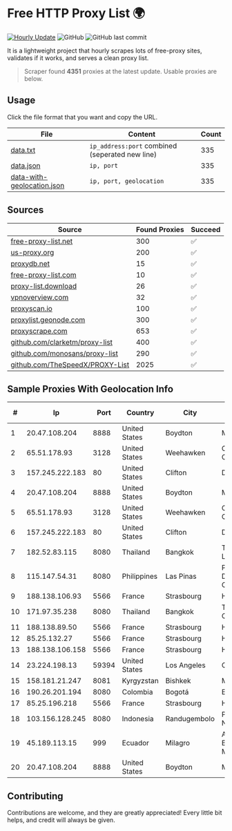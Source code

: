
# Free HTTP Proxy List 🌍

[![Hourly Update](https://github.com/mertguvencli/http-proxy-list/actions/workflows/main.yml/badge.svg?branch=main)](https://github.com/mertguvencli/http-proxy-list/actions/workflows/main.yml)
![GitHub](https://img.shields.io/github/license/mertguvencli/http-proxy-list)
![GitHub last commit](https://img.shields.io/github/last-commit/mertguvencli/http-proxy-list)

It is a lightweight project that hourly scrapes lots of free-proxy sites, validates if it works, and serves a clean proxy list.


> Scraper found **4351** proxies at the latest update. Usable proxies are below.

## Usage

Click the file format that you want and copy the URL.


|File|Content|Count|
|----|-------|-----|
|[data.txt](https://raw.githubusercontent.com/mertguvencli/http-proxy-list/main/proxy-list/data.txt)|`ip_address:port` combined (seperated new line)|335|
|[data.json](https://raw.githubusercontent.com/mertguvencli/http-proxy-list/main/proxy-list/data.json)|`ip, port`|335|
|[data-with-geolocation.json](https://raw.githubusercontent.com/mertguvencli/http-proxy-list/main/proxy-list/data-with-geolocation.json)|`ip, port, geolocation`|335|

## Sources

|Source|Found Proxies|Succeed|
|------|-------------|-------|
|[free-proxy-list.net](https://free-proxy-list.net)|300|✅|
|[us-proxy.org](https://www.us-proxy.org)|200|✅|
|[proxydb.net](http://proxydb.net)|15|✅|
|[free-proxy-list.com](https://free-proxy-list.com/?page=&port=&type%5B%5D=http&type%5B%5D=https&up_time=0&search=Search)|10|✅|
|[proxy-list.download](https://www.proxy-list.download/HTTP)|26|✅|
|[vpnoverview.com](https://vpnoverview.com/privacy/anonymous-browsing/free-proxy-servers)|32|✅|
|[proxyscan.io](https://www.proxyscan.io)|100|✅|
|[proxylist.geonode.com](https://proxylist.geonode.com/api/proxy-list?limit=300&page=1&sort_by=lastChecked&sort_type=desc&protocols=http,https)|300|✅|
|[proxyscrape.com](https://api.proxyscrape.com/v2/?request=displayproxies&protocol=http&timeout=10000&country=all&ssl=all&anonymity=all)|653|✅|
|[github.com/clarketm/proxy-list](https://raw.githubusercontent.com/clarketm/proxy-list/master/proxy-list-raw.txt)|400|✅|
|[github.com/monosans/proxy-list](https://raw.githubusercontent.com/monosans/proxy-list/main/proxies/http.txt)|290|✅|
|[github.com/TheSpeedX/PROXY-List](https://raw.githubusercontent.com/TheSpeedX/PROXY-List/master/http.txt)|2025|✅|


## Sample Proxies With Geolocation Info

|#|Ip|Port|Country|City|Internet Service Provider|
|-|--|----|-------|----|-------------------------|
|1|20.47.108.204|8888|United States|Boydton|Microsoft Corporation|
|2|65.51.178.93|3128|United States|Weehawken|Cablevision Systems Corp.|
|3|157.245.222.183|80|United States|Clifton|DigitalOcean, LLC|
|4|20.47.108.204|8888|United States|Boydton|Microsoft Corporation|
|5|65.51.178.93|3128|United States|Weehawken|Cablevision Systems Corp.|
|6|157.245.222.183|80|United States|Clifton|DigitalOcean, LLC|
|7|182.52.83.115|8080|Thailand|Bangkok|TOT Public Company Limited|
|8|115.147.54.31|8080|Philippines|Las Pinas|Philippine Long Distance Telephone Co.|
|9|188.138.106.93|5566|France|Strasbourg|Host Europe GmbH|
|10|171.97.35.238|8080|Thailand|Bangkok|True Internet Corporation CO. Ltd.|
|11|188.138.89.50|5566|France|Strasbourg|Host Europe GmbH|
|12|85.25.132.27|5566|France|Strasbourg|Host Europe GmbH|
|13|188.138.106.158|5566|France|Strasbourg|Host Europe GmbH|
|14|23.224.198.13|59394|United States|Los Angeles|Cnservers LLC|
|15|158.181.21.247|8081|Kyrgyzstan|Bishkek|Megaline LLC|
|16|190.26.201.194|8080|Colombia|Bogotá|ETB - Colombia|
|17|85.25.196.218|5566|France|Strasbourg|Host Europe GmbH|
|18|103.156.128.245|8080|Indonesia|Randugembolo|PT Skynet Lintas Nusantara|
|19|45.189.113.15|999|Ecuador|Milagro|Anibal Humberto Enriquez Moncayo(Comunicate)|
|20|20.47.108.204|8888|United States|Boydton|Microsoft Corporation|



## Contributing

Contributions are welcome, and they are greatly appreciated! Every
little bit helps, and credit will always be given.

